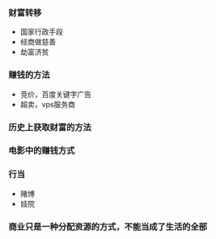 ### 财富转移
- 国家行政手段
- 经商做慈善
- 劫富济贫

### 赚钱的方法
- 竞价，百度关键字广告
- 超卖，vps服务商

### 历史上获取财富的方法

### 电影中的赚钱方式

### 行当
- 赌博
- 妓院

### 商业只是一种分配资源的方式，不能当成了生活的全部